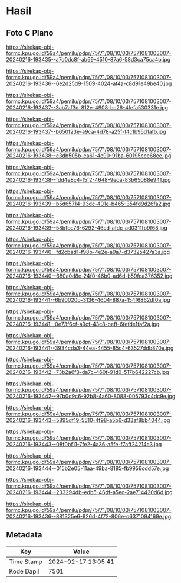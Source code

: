 # Hasil

## Foto C Plano

https://sirekap-obj-formc.kpu.go.id/59a4/pemilu/pdpr/75/71/08/10/03/7571081003007-20240216-193435--a7d0dc8f-ab69-4510-87a6-58d3ca75ca4b.jpg

https://sirekap-obj-formc.kpu.go.id/59a4/pemilu/pdpr/75/71/08/10/03/7571081003007-20240216-193436--6e2d25d9-1509-4024-af4a-c8d91e49be40.jpg

https://sirekap-obj-formc.kpu.go.id/59a4/pemilu/pdpr/75/71/08/10/03/7571081003007-20240216-193437--3ab7af3d-812e-4908-bc26-4fefa530331e.jpg

https://sirekap-obj-formc.kpu.go.id/59a4/pemilu/pdpr/75/71/08/10/03/7571081003007-20240216-193437--b650f23e-a9ca-4d78-a25f-f4c1b95d1afb.jpg

https://sirekap-obj-formc.kpu.go.id/59a4/pemilu/pdpr/75/71/08/10/03/7571081003007-20240216-193438--c3db505b-ea61-4e90-91ba-60195cce68ee.jpg

https://sirekap-obj-formc.kpu.go.id/59a4/pemilu/pdpr/75/71/08/10/03/7571081003007-20240216-193438--fdd4e8c4-f5f2-4648-9eda-83b65088e941.jpg

https://sirekap-obj-formc.kpu.go.id/59a4/pemilu/pdpr/75/71/08/10/03/7571081003007-20240216-193439--b5d65714-93dc-401e-b465-354fd9d26fa2.jpg

https://sirekap-obj-formc.kpu.go.id/59a4/pemilu/pdpr/75/71/08/10/03/7571081003007-20240216-193439--58bfbc76-6292-46cd-afdc-ad0311fb9f68.jpg

https://sirekap-obj-formc.kpu.go.id/59a4/pemilu/pdpr/75/71/08/10/03/7571081003007-20240216-193440--fd2cbad1-f98b-4e2e-a9a7-d37325427a3a.jpg

https://sirekap-obj-formc.kpu.go.id/59a4/pemilu/pdpr/75/71/08/10/03/7571081003007-20240216-193440--680a0d8e-24f0-46b0-ad6d-b59fca376352.jpg

https://sirekap-obj-formc.kpu.go.id/59a4/pemilu/pdpr/75/71/08/10/03/7571081003007-20240216-193441--6b90020b-3136-4604-887a-154f6862df0a.jpg

https://sirekap-obj-formc.kpu.go.id/59a4/pemilu/pdpr/75/71/08/10/03/7571081003007-20240216-193441--0e73f6cf-a9cf-43c8-beff-6fefde1faf2a.jpg

https://sirekap-obj-formc.kpu.go.id/59a4/pemilu/pdpr/75/71/08/10/03/7571081003007-20240216-193441--3934cda3-44ea-4455-85c4-63527ddb870e.jpg

https://sirekap-obj-formc.kpu.go.id/59a4/pemilu/pdpr/75/71/08/10/03/7571081003007-20240216-193442--73b2a6f3-da7c-460f-91d0-517b642227cb.jpg

https://sirekap-obj-formc.kpu.go.id/59a4/pemilu/pdpr/75/71/08/10/03/7571081003007-20240216-193442--97b0d9c6-92b8-4a60-8088-005793c4dc9e.jpg

https://sirekap-obj-formc.kpu.go.id/59a4/pemilu/pdpr/75/71/08/10/03/7571081003007-20240216-193443--5895df19-5510-4f98-a5b6-d33af8bb4044.jpg

https://sirekap-obj-formc.kpu.go.id/59a4/pemilu/pdpr/75/71/08/10/03/7571081003007-20240216-193443--08f0bf11-7fe2-4a36-a5fe-f7aff24214a3.jpg

https://sirekap-obj-formc.kpu.go.id/59a4/pemilu/pdpr/75/71/08/10/03/7571081003007-20240216-193444--015b2e05-11aa-49ba-8185-fb9956cdd57e.jpg

https://sirekap-obj-formc.kpu.go.id/59a4/pemilu/pdpr/75/71/08/10/03/7571081003007-20240216-193444--233294db-edb5-46df-a5ec-2ae714420d6d.jpg

https://sirekap-obj-formc.kpu.go.id/59a4/pemilu/pdpr/75/71/08/10/03/7571081003007-20240216-193436--881325e6-826d-4f72-806e-d6371094169e.jpg


## Metadata

| Key        | Value               |
| ---------- | ------------------- |
| Time Stamp | 2024-02-17 13:05:41 |
| Kode Dapil | 7501                |



